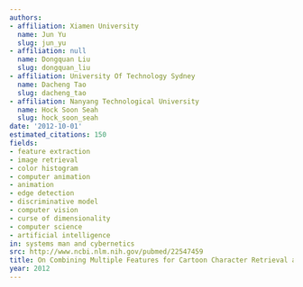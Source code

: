 ```yaml
---
authors:
- affiliation: Xiamen University
  name: Jun Yu
  slug: jun_yu
- affiliation: null
  name: Dongquan Liu
  slug: dongquan_liu
- affiliation: University Of Technology Sydney
  name: Dacheng Tao
  slug: dacheng_tao
- affiliation: Nanyang Technological University
  name: Hock Soon Seah
  slug: hock_soon_seah
date: '2012-10-01'
estimated_citations: 150
fields:
- feature extraction
- image retrieval
- color histogram
- computer animation
- animation
- edge detection
- discriminative model
- computer vision
- curse of dimensionality
- computer science
- artificial intelligence
in: systems man and cybernetics
src: http://www.ncbi.nlm.nih.gov/pubmed/22547459
title: On Combining Multiple Features for Cartoon Character Retrieval and Clip Synthesis
year: 2012
---
```


